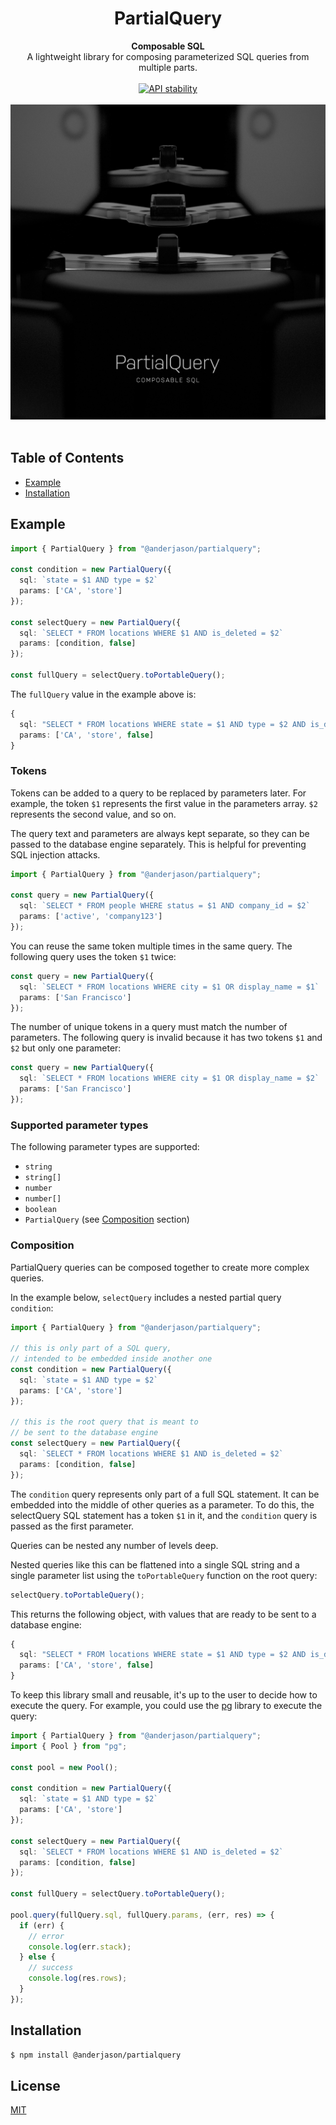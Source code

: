 <h1 align="center">PartialQuery</h1>

<div align="center">
  <strong>Composable SQL</strong>
</div>
<div align="center">
  A lightweight library for composing parameterized SQL queries from multiple parts.
</div>

<br />

<div align="center">
  <!-- Stability -->
  <a href="https://nodejs.org/api/documentation.html#documentation_stability_index">
    <img src="https://img.shields.io/badge/stability-experimental-orange.svg?style=flat-square"
      alt="API stability" />
  </a>
</div>

<br />

<div align="center">
<img src="docs/images/partialquery2.jpg?raw=true" alt="Project image" />
</div>

<br />

## Table of Contents

- [Example](#example)
- [Installation](#installation)

## Example

```typescript
import { PartialQuery } from "@anderjason/partialquery";

const condition = new PartialQuery({
  sql: `state = $1 AND type = $2`
  params: ['CA', 'store']
});

const selectQuery = new PartialQuery({
  sql: `SELECT * FROM locations WHERE $1 AND is_deleted = $2`
  params: [condition, false]
});

const fullQuery = selectQuery.toPortableQuery();
```

The `fullQuery` value in the example above is:

```typescript
{
  sql: "SELECT * FROM locations WHERE state = $1 AND type = $2 AND is_deleted = $3",
  params: ['CA', 'store', false]
}
```

### Tokens

Tokens can be added to a query to be replaced by parameters later. For example, the token `$1` represents the first value in the parameters array. `$2` represents the second value, and so on.

The query text and parameters are always kept separate, so they can be passed to the database engine separately. This is helpful for preventing SQL injection attacks.

```typescript
import { PartialQuery } from "@anderjason/partialquery";

const query = new PartialQuery({
  sql: `SELECT * FROM people WHERE status = $1 AND company_id = $2`
  params: ['active', 'company123']
});
```

You can reuse the same token multiple times in the same query. The following query uses the token `$1` twice:

```typescript
const query = new PartialQuery({
  sql: `SELECT * FROM locations WHERE city = $1 OR display_name = $1`
  params: ['San Francisco']
});
```

The number of unique tokens in a query must match the number of parameters. The following query is invalid because it has two tokens `$1` and `$2` but only one parameter:

```typescript
const query = new PartialQuery({
  sql: `SELECT * FROM locations WHERE city = $1 OR display_name = $2`
  params: ['San Francisco']
});
```

### Supported parameter types

The following parameter types are supported:

- `string`
- `string[]`
- `number`
- `number[]`
- `boolean`
- `PartialQuery` (see [Composition](#composition) section)

### Composition

PartialQuery queries can be composed together to create more complex queries.

In the example below, `selectQuery` includes a nested partial query `condition`:

```typescript
import { PartialQuery } from "@anderjason/partialquery";

// this is only part of a SQL query,
// intended to be embedded inside another one
const condition = new PartialQuery({
  sql: `state = $1 AND type = $2`
  params: ['CA', 'store']
});

// this is the root query that is meant to
// be sent to the database engine
const selectQuery = new PartialQuery({
  sql: `SELECT * FROM locations WHERE $1 AND is_deleted = $2`
  params: [condition, false]
});
```

The `condition` query represents only part of a full SQL statement. It can be embedded into the middle of other queries as a parameter. To do this, the selectQuery SQL statement has a token `$1` in it, and the `condition` query is passed as the first parameter.

Queries can be nested any number of levels deep.

Nested queries like this can be flattened into a single SQL string and a single parameter list using the `toPortableQuery` function on the root query:

```typescript
selectQuery.toPortableQuery();
```

This returns the following object, with values that are ready to be sent to a database engine:

```typescript
{
  sql: "SELECT * FROM locations WHERE state = $1 AND type = $2 AND is_deleted = $3",
  params: ['CA', 'store', false]
}
```

To keep this library small and reusable, it's up to the user to decide how to execute the query. For example, you could use the [pg](https://www.npmjs.com/package/pg) library to execute the query:

```typescript
import { PartialQuery } from "@anderjason/partialquery";
import { Pool } from "pg";

const pool = new Pool();

const condition = new PartialQuery({
  sql: `state = $1 AND type = $2`
  params: ['CA', 'store']
});

const selectQuery = new PartialQuery({
  sql: `SELECT * FROM locations WHERE $1 AND is_deleted = $2`
  params: [condition, false]
});

const fullQuery = selectQuery.toPortableQuery();

pool.query(fullQuery.sql, fullQuery.params, (err, res) => {
  if (err) {
    // error
    console.log(err.stack);
  } else {
    // success
    console.log(res.rows);
  }
});
```

## Installation

```sh
$ npm install @anderjason/partialquery
```

## License

[MIT](https://tldrlegal.com/license/mit-license)
